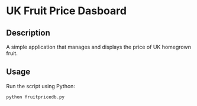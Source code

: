 # UK Fruit Price Dasboard

## Description
A simple application that manages and displays the price of UK homegrown fruit.  

## Usage
Run the script using Python:

```bash
python fruitpricedb.py
